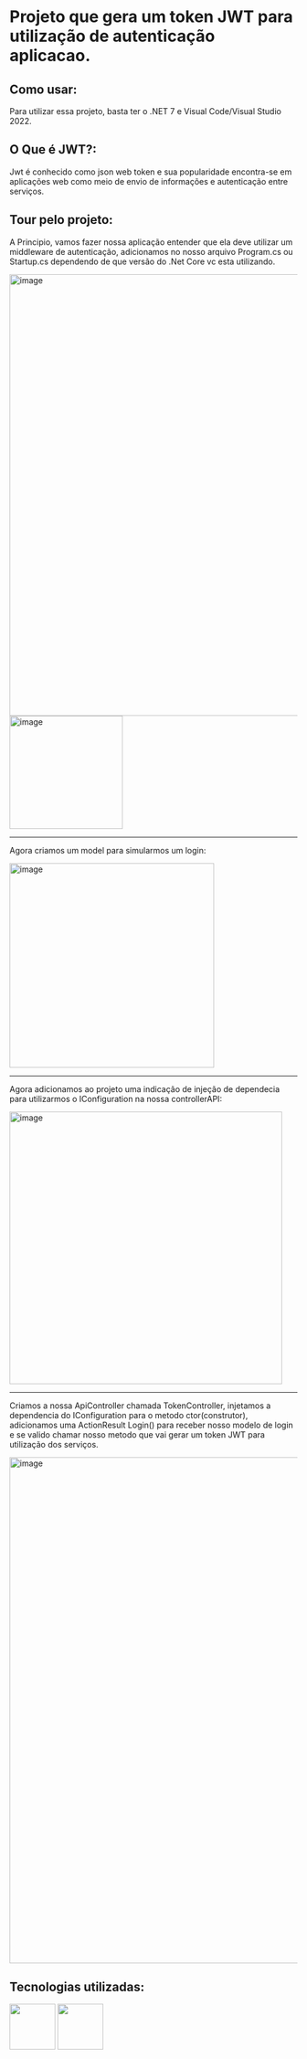 # Projeto que gera um token JWT para utilização de autenticação aplicacao.
## Como usar:
Para utilizar essa projeto, basta ter o .NET 7 e Visual Code/Visual Studio 2022.

## O Que é JWT?:
Jwt é conhecido como json web token e sua popularidade encontra-se em aplicações web como meio de envio de informações e autenticação entre serviços.

## Tour pelo projeto:
A Principio, vamos fazer nossa aplicação entender que ela deve utilizar um middleware de autenticação,
adicionamos no nosso arquivo Program.cs ou Startup.cs dependendo de que versão do .Net Core vc esta utilizando.

<img width="773" alt="image" src="https://github.com/emrehliug/dotnet-tokenJwt/assets/44777996/fcd5713d-8f97-411b-a528-d4f165e8e89f">
<img width="198" alt="image" src="https://github.com/emrehliug/dotnet-tokenJwt/assets/44777996/c87dc4b3-64b4-4841-94b0-c81167dca8ae">

-------------------------------------------------------------------------------------------------------------------------------------

Agora criamos um model para simularmos um login:

<img width="358" alt="image" src="https://github.com/emrehliug/dotnet-tokenJwt/assets/44777996/21a4ebf4-427d-4a3e-9ca0-8ea68ecf2268">

-------------------------------------------------------------------------------------------------------------------------------------

Agora adicionamos ao projeto uma indicação de injeção de dependecia para utilizarmos o IConfiguration na nossa controllerAPI:

<img width="477" alt="image" src="https://github.com/emrehliug/dotnet-tokenJwt/assets/44777996/1e84af79-b394-466e-b059-adaf1db5c010">

-------------------------------------------------------------------------------------------------------------------------------------

Criamos a nossa ApiController chamada TokenController, injetamos a dependencia do IConfiguration para o metodo ctor(construtor), adicionamos uma ActionResult Login() para receber nosso modelo de login e se valido chamar nosso metodo que vai gerar um token JWT para utilização dos serviços.

<img width="886" alt="image" src="https://github.com/emrehliug/dotnet-tokenJwt/assets/44777996/0dca4cb2-7e19-4b92-a10c-cd6812834ba6">






## Tecnologias utilizadas:

<div>
<img src="https://cdn.jsdelivr.net/gh/devicons/devicon/icons/csharp/csharp-original.svg" width="80" /> 
<img src="https://cdn.jsdelivr.net/gh/devicons/devicon/icons/dotnetcore/dotnetcore-original.svg" width="80" />
</div>
